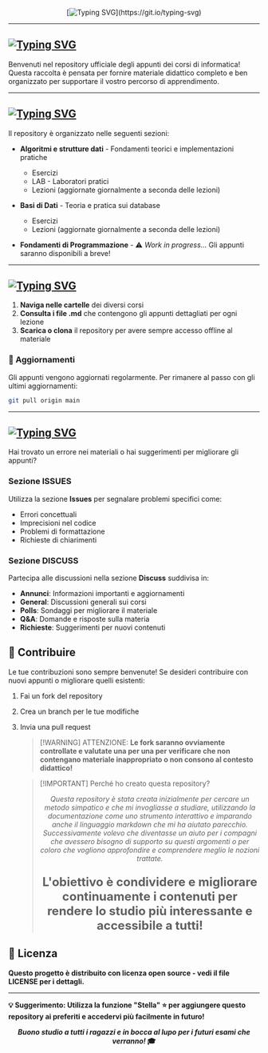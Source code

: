 <div align="center">

[![Typing SVG](https://readme-typing-svg.herokuapp.com?font=DynaPuff&weight=700&size=35&letterSpacing=3px&duration=3000&pause=1000&color=6CA5F7&center=true&vCenter=true&width=510&height=100&lines=Benvenuto%2Fa+Ingegnere!;Welcome+Engineer!)](https://git.io/typing-svg)

</div>

---

## [![Typing SVG](https://readme-typing-svg.herokuapp.com?font=DynaPuff&weight=700&size=30&letterSpacing=3px&duration=3000&pause=1000&color=6CA5F7&width=500&height=50&lines=%F0%9F%93%9A+Appunti+di+Informatica+%F0%9F%92%BB)](https://git.io/typing-svg)


Benvenuti nel repository ufficiale degli appunti dei corsi di informatica! Questa raccolta è pensata per fornire materiale didattico completo e ben organizzato per supportare il vostro percorso di apprendimento.

---

## [![Typing SVG](https://readme-typing-svg.herokuapp.com?font=DynaPuff&weight=700&size=30&letterSpacing=3px&duration=3000&pause=1000&color=6CA5F7&width=550&height=50&lines=%F0%9F%93%82+Struttura+del+Repository)](https://git.io/typing-svg)

Il repository è organizzato nelle seguenti sezioni:

- **Algoritmi e strutture dati** - Fondamenti teorici e implementazioni pratiche
  - Esercizi
  - LAB - Laboratori pratici
  - Lezioni (aggiornate giornalmente a seconda delle lezioni)
  
- **Basi di Dati** - Teoria e pratica sui database
  - Esercizi
  - Lezioni (aggiornate giornalmente a seconda delle lezioni)
  
- **Fondamenti di Programmazione** - ⚠️ *Work in progress...* Gli appunti saranno disponibili a breve!


---

## [![Typing SVG](https://readme-typing-svg.herokuapp.com?font=DynaPuff&weight=700&size=30&letterSpacing=3px&duration=3000&pause=1000&color=6CA5F7&width=600&height=50&lines=%F0%9F%9A%80+Come+Utilizzare+gli+Appunti)](https://git.io/typing-svg)

1. **Naviga nelle cartelle** dei diversi corsi
2. **Consulta i file .md** che contengono gli appunti dettagliati per ogni lezione
3. **Scarica o clona** il repository per avere sempre accesso offline al materiale

### 🔄 Aggiornamenti

Gli appunti vengono aggiornati regolarmente. Per rimanere al passo con gli ultimi aggiornamenti:

```bash
git pull origin main
```

---

## [![Typing SVG](https://readme-typing-svg.herokuapp.com?font=DynaPuff&weight=700&size=30&letterSpacing=3px&duration=3000&pause=1000&color=6CA5F7&width=650&lines=%F0%9F%90%9B+Segnalazione+Errori+e+Contributi)](https://git.io/typing-svg)

Hai trovato un errore nei materiali o hai suggerimenti per migliorare gli appunti?

### Sezione ISSUES
Utilizza la sezione **Issues** per segnalare problemi specifici come:
- Errori concettuali
- Imprecisioni nel codice
- Problemi di formattazione
- Richieste di chiarimenti

### Sezione DISCUSS
Partecipa alle discussioni nella sezione **Discuss** suddivisa in:
- **Annunci**: Informazioni importanti e aggiornamenti
- **General**: Discussioni generali sui corsi
- **Polls**: Sondaggi per migliorare il materiale
- **Q&A**: Domande e risposte sulla materia
- **Richieste**: Suggerimenti per nuovi contenuti

## 🙏 Contribuire

Le tue contribuzioni sono sempre benvenute! Se desideri contribuire con nuovi appunti o migliorare quelli esistenti:

1. Fai un fork del repository
2. Crea un branch per le tue modifiche
3. Invia una pull request

    >[!WARNING] ATTENZIONE:
    >**Le fork saranno ovviamente controllate e valutate una per una per verificare che non contengano materiale inappropriato o non consono al contesto didattico!**

    >[!IMPORTANT] Perché ho creato questa repository?
    ><div align="center">
    > <i>Questa repository è stata creata inizialmente per cercare un metodo simpatico e che mi invogliasse a studiare, utilizzando la documentazione come uno strumento interattivo e imparando anche il linguaggio markdown che mi ha aiutato parecchio. Successivamente volevo che diventasse un aiuto per i compagni che avessero bisogno di supporto su questi argomenti o per coloro che vogliono approfondire e comprendere meglio le nozioni trattate.</i>
    >
    ><b><p style="font-size: 24px">L'obiettivo è condividere e migliorare continuamente i contenuti per rendere lo studio più interessante e accessibile a tutti!</p>
    </div>
## 📝 Licenza

Questo progetto è distribuito con licenza open source - vedi il file LICENSE per i dettagli.

---

💡 **Suggerimento**: Utilizza la funzione "Stella" ⭐ per aggiungere questo repository ai preferiti e accedervi più facilmente in futuro!

<div align="center"><i>Buono studio a tutti i ragazzi e in bocca al lupo per i futuri esami che verranno!</i> 🎓</div>